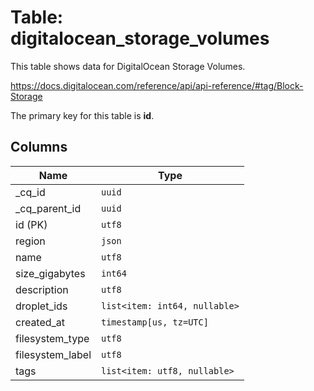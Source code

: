 # Table: digitalocean_storage_volumes

This table shows data for DigitalOcean Storage Volumes.

https://docs.digitalocean.com/reference/api/api-reference/#tag/Block-Storage

The primary key for this table is **id**.

## Columns

| Name          | Type          |
| ------------- | ------------- |
|_cq_id|`uuid`|
|_cq_parent_id|`uuid`|
|id (PK)|`utf8`|
|region|`json`|
|name|`utf8`|
|size_gigabytes|`int64`|
|description|`utf8`|
|droplet_ids|`list<item: int64, nullable>`|
|created_at|`timestamp[us, tz=UTC]`|
|filesystem_type|`utf8`|
|filesystem_label|`utf8`|
|tags|`list<item: utf8, nullable>`|